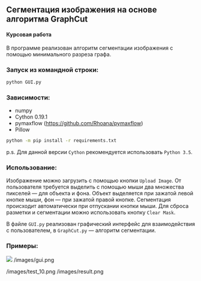 ## Сегментация изображения на основе алгоритма GraphCut
#### Курсовая работа

В программе реализован алгоритм сегментации изображения с помощью минимального разреза графа.

### Запуск из командной строки:
``` bash
python GUI.py
```

### Зависимости:
* numpy
* Cython 0.19.1
* pymaxflow (https://github.com/Rhoana/pymaxflow)
* Pillow
``` bash
python -m pip install -r requirements.txt
```
p.s. Для данной версии `Cython` рекомендуется использовать `Python 3.5`.

### Использование:
Изображение можно загрузить с помощью кнопки `Upload Image`. От пользователя требуется выделить с помощью мыши два множества пикселей — для объекта и фона. Объект выделяется при зажатой левой кнопке мыши, фон — при зажатой правой кнопке. Сегментация происходит автоматически при отпускании кнопки мыши. Для сброса разметки и сегментации можно использовать кнопку `Clear Mask`.

В файле `GUI.py` реализован графический интерфейс для взаимодействия с пользователем, в `GraphCut.py` — алгоритм сегментации.

### Примеры:
<image src="/images/gui.png">
/images/gui.png

/images/test_10.png /images/result.png